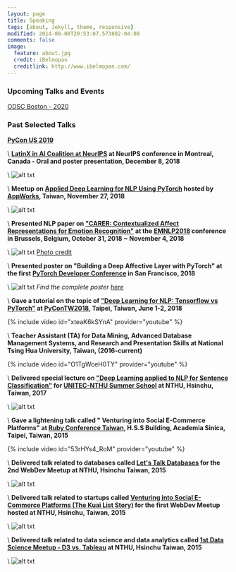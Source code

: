 ```yaml
---
layout: page
title: Speaking
tags: [about, Jekyll, theme, responsive]
modified: 2014-08-08T20:53:07.573882-04:00
comments: false
image:
  feature: about.jpg
  credit: iBelmopan
  creditlink: http://www.ibelmopan.com/
---
```



### Upcoming Talks and Events
[ODSC Boston - 2020](https://odsc.com/speakers/applied-deep-learning-for-nlp-applications/)


### Past Selected Talks

**[PyCon US 2019](https://www.youtube.com/watch?v=VBM1u-UIoI0)**

\\
**[LatinX in AI Coalition at NeurIPS](http://www.latinxinai.org/nips-2018-presenters) at NeurIPS conference in Montreal, Canada - Oral and poster presentation, December 8, 2018**

\\
![alt txt](https://github.com/omarsar/omarsar.github.io/blob/master/images/latinx-elvis.jpg?raw=true)

\\
**Meetup on [Applied Deep Learning for NLP Using PyTorch](https://www.eventbrite.com/e/applied-deep-learning-for-nlp-using-pytorch-tickets-52773928240) hosted by [AppWorks](https://appworks.tw/), Taiwan, November 27, 2018**

\\
![alt txt](https://github.com/omarsar/omarsar.github.io/blob/master/images/appworksnlp.jpg?raw=true)

\\
**Presented NLP paper on ["CARER: Contextualized Affect Representations for Emotion Recognition"](https://aclanthology.info/papers/D18-1404/d18-1404) at the [EMNLP2018](http://emnlp2018.org/) conference in Brussels, Belgium, October 31, 2018 ~ November 4, 2018**

\\
![alt txt](https://github.com/omarsar/omarsar.github.io/blob/master/images/emnlp2018.jpg?raw=true)
[Photo credit](https://twitter.com/stjaco)

\\
**Presented poster on "Building a Deep Affective Layer with PyTorch" at the first [PyTorch Developer Conference](https://pytorch.fbreg.com/) in San Francisco, 2018**

\\
![alt txt](https://github.com/omarsar/omarsar.github.io/blob/master/images/pytorch_conf.png?raw=true)
*Find the complete poster [here](https://www.dropbox.com/s/rh3f6de498ccs5i/pytorch_conf.pdf?dl=0)*


\\
**Gave a tutorial on the topic of ["Deep Learning for NLP: Tensorflow vs PyTorch"](https://www.youtube.com/watch?v=xteaK6kSYnA) at [PyConTW2018](https://tw.pycon.org/2018/en-us/events/talk/595815827790364848/), Taipei, Taiwan, June 1-2, 2018**


{% include video id="xteaK6kSYnA" provider="youtube" %}


\\
**Teacher Assistant (TA) for Data Mining, Advanced Database Management Systems, and Research and Presentation Skills at National Tsing Hua University, Taiwan, (2016-current)**

{% include video id="O1TgWceH0TY" provider="youtube" %}


\\
**Delivered special lecture on ["Deep Learning applied to NLP for Sentence Classification"](https://github.com/omarsar/text_mining_lab_2017) for [UNITEC-NTHU Summer School](https://sites.google.com/site/unitecnthusummerschool2017/) at NTHU, Hsinchu, Taiwan, 2017**

\\
![alt txt](https://github.com/omarsar/omarsar.github.io/blob/master/images/nlp_2017.png?raw=true)


\\
**Gave a lightening talk called " Venturing into Social E-Commerce Platforms" at [Ruby Conference Taiwan](http://2015.rubyconf.tw/), H.S.S Building, Academia Sinica, Taipei, Taiwan, 2015**

{% include video id="53rHYs4_RoM" provider="youtube" %}


\\
**Delivered talk related to databases called [Let's Talk Databases](https://www.facebook.com/events/841727325883157/) for the 2nd WebDev Meetup at NTHU, Hsinchu Taiwan, 2015**

\\
![alt txt](https://github.com/omarsar/omarsar.github.io/blob/master/images/webdevmeetup.jpg?raw=true)

\\
**Delivered talk related to startups called [Venturing into Social E-Commerce Platforms (The Kuai List Story)](https://www.facebook.com/events/1591656864411298/) for the first WebDev Meetup hosted at NTHU, Hsinchu, Taiwan, 2015**

\\
![alt txt](https://github.com/omarsar/omarsar.github.io/blob/master/images/e-commerce.jpg?raw=true)

\\
**Delivered talk related to data science and data analytics called [1st Data Science Meetup - D3 vs. Tableau](https://www.facebook.com/events/1430476117250104/) at NTHU, Hsinchu Taiwan, 2015**

\\
![alt txt](https://github.com/omarsar/omarsar.github.io/blob/master/images/visualizations.jpg?raw=true)

